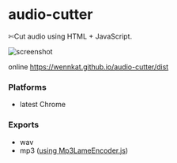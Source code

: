 # audio-cutter
✄Cut audio using HTML + JavaScript.

![screenshot](https://user-images.githubusercontent.com/4006436/29242230-cc55a19a-7fbb-11e7-8cda-b92499a79b45.png)

online https://wennkat.github.io/audio-cutter/dist

### Platforms

 - latest Chrome

### Exports

- wav
- mp3 ([using Mp3LameEncoder.js](https://github.com/higuma/mp3-lame-encoder-js))
